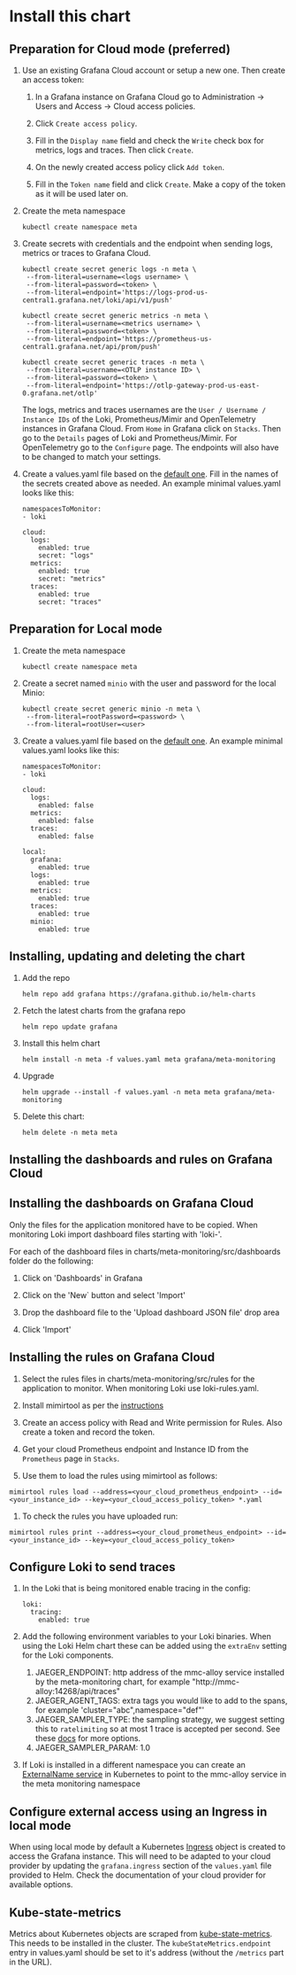 # Install this chart

## Preparation for Cloud mode (preferred)

1. Use an existing Grafana Cloud account or setup a new one. Then create an access token:

   1. In a Grafana instance on Grafana Cloud go to Administration -> Users and Access -> Cloud access policies.

   1. Click `Create access policy`.

   1. Fill in the `Display name` field and check the `Write` check box for metrics, logs and traces. Then click `Create`.

   1. On the newly created access policy click `Add token`.

   1. Fill in the `Token name` field and click `Create`. Make a copy of the token as it will be used later on.

1. Create the meta namespace

   ```
   kubectl create namespace meta
   ```

1. Create secrets with credentials and the endpoint when sending logs, metrics or traces to Grafana Cloud.

   ```
   kubectl create secret generic logs -n meta \
    --from-literal=username=<logs username> \
    --from-literal=password=<token> \
    --from-literal=endpoint='https://logs-prod-us-central1.grafana.net/loki/api/v1/push'

   kubectl create secret generic metrics -n meta \
    --from-literal=username=<metrics username> \
    --from-literal=password=<token> \
    --from-literal=endpoint='https://prometheus-us-central1.grafana.net/api/prom/push'

   kubectl create secret generic traces -n meta \
    --from-literal=username=<OTLP instance ID> \
    --from-literal=password=<token> \
    --from-literal=endpoint='https://otlp-gateway-prod-us-east-0.grafana.net/otlp'
   ```

   The logs, metrics and traces usernames are the `User / Username / Instance IDs` of the Loki, Prometheus/Mimir and OpenTelemetry instances in Grafana Cloud. From `Home` in Grafana click on `Stacks`. Then go to the `Details` pages of Loki and Prometheus/Mimir. For OpenTelemetry go to the `Configure` page. The endpoints will also have to be changed to match your settings.

1. Create a values.yaml file based on the [default one](../charts/meta-monitoring/values.yaml). Fill in the names of the secrets created above as needed. An example minimal values.yaml looks like this:

   ```
   namespacesToMonitor:
   - loki

   cloud:
     logs:
       enabled: true
       secret: "logs"
     metrics:
       enabled: true
       secret: "metrics"
     traces:
       enabled: true
       secret: "traces"
   ```

## Preparation for Local mode

1. Create the meta namespace

   ```
   kubectl create namespace meta
   ```

1. Create a secret named `minio` with the user and password for the local Minio:

   ```
   kubectl create secret generic minio -n meta \
    --from-literal=rootPassword=<password> \
    --from-literal=rootUser=<user>
   ```

1. Create a values.yaml file based on the [default one](../charts/meta-monitoring/values.yaml). An example minimal values.yaml looks like this:

   ```
   namespacesToMonitor:
   - loki

   cloud:
     logs:
       enabled: false
     metrics:
       enabled: false
     traces:
       enabled: false

   local:
     grafana:
       enabled: true
     logs:
       enabled: true
     metrics:
       enabled: true
     traces:
       enabled: true
     minio:
       enabled: true
   ```

## Installing, updating and deleting the chart

1. Add the repo

   ```
   helm repo add grafana https://grafana.github.io/helm-charts
   ```

1. Fetch the latest charts from the grafana repo

   ```
   helm repo update grafana
   ```


1. Install this helm chart

   ```
   helm install -n meta -f values.yaml meta grafana/meta-monitoring
   ```

1. Upgrade

   ```
   helm upgrade --install -f values.yaml -n meta meta grafana/meta-monitoring
   ```

1. Delete this chart:

   ```
   helm delete -n meta meta
   ```

## Installing the dashboards and rules on Grafana Cloud

## Installing the dashboards on Grafana Cloud

Only the files for the application monitored have to be copied. When monitoring Loki import dashboard files starting with 'loki-'.

For each of the dashboard files in charts/meta-monitoring/src/dashboards folder do the following:

1. Click on 'Dashboards' in Grafana

1. Click on the 'New` button and select 'Import'

1. Drop the dashboard file to the 'Upload dashboard JSON file' drop area

1. Click 'Import'

## Installing the rules on Grafana Cloud

1. Select the rules files in charts/meta-monitoring/src/rules for the application to monitor. When monitoring Loki use loki-rules.yaml.

1. Install mimirtool as per the [instructions](https://grafana.com/docs/mimir/latest/manage/tools/mimirtool/)

1. Create an access policy with Read and Write permission for Rules. Also create a token and record the token.

1. Get your cloud Prometheus endpoint and Instance ID from the `Prometheus` page in `Stacks`.

1. Use them to load the rules using mimirtool as follows:

  ```
  mimirtool rules load --address=<your_cloud_prometheus_endpoint> --id=<your_instance_id> --key=<your_cloud_access_policy_token> *.yaml
  ```

1. To check the rules you have uploaded run:

  ```
  mimirtool rules print --address=<your_cloud_prometheus_endpoint> --id=<your_instance_id> --key=<your_cloud_access_policy_token>
  ```

## Configure Loki to send traces

1. In the Loki that is being monitored enable tracing in the config:

   ```
   loki:
     tracing:
       enabled: true
   ```

1. Add the following environment variables to your Loki binaries. When using the Loki Helm chart these can be added using the `extraEnv` setting for the Loki components.

   1. JAEGER_ENDPOINT: http address of the mmc-alloy service installed by the meta-monitoring chart, for example "http://mmc-alloy:14268/api/traces"
   1. JAEGER_AGENT_TAGS: extra tags you would like to add to the spans, for example  'cluster="abc",namespace="def"'
   1. JAEGER_SAMPLER_TYPE: the sampling strategy, we suggest setting this to `ratelimiting` so at most 1 trace is accepted per second. See these [docs](https://www.jaegertracing.io/docs/1.57/sampling/) for more options.
   1. JAEGER_SAMPLER_PARAM: 1.0

1. If Loki is installed in a different namespace you can create an [ExternalName service](https://kubernetes.io/docs/concepts/services-networking/service/#externalname) in Kubernetes to point to the mmc-alloy service in the meta monitoring namespace

## Configure external access using an Ingress in local mode

When using local mode by default a Kubernetes [Ingress](https://kubernetes.io/docs/concepts/services-networking/ingress/) object is created to access the Grafana instance. This will need to be adapted to your cloud provider by updating the `grafana.ingress` section of the `values.yaml` file provided to Helm. Check the documentation of your cloud provider for available options.

## Kube-state-metrics

Metrics about Kubernetes objects are scraped from [kube-state-metrics](https://github.com/kubernetes/kube-state-metrics). This needs to be installed in the cluster. The `kubeStateMetrics.endpoint` entry in values.yaml should be set to it's address (without the `/metrics` part in the URL).
